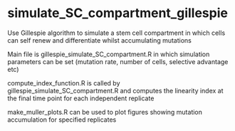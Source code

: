 # simulate_SC_compartment_gillespie
Use Gillespie algorithm to simulate a stem cell compartment in which cells can self renew and differentiate whilst accumulating mutations

Main file is gillespie_simulate_SC_compartment.R in which simulation parameters can be set (mutation rate, number of cells, selective advantage etc)

compute_index_function.R is called by gillespie_simulate_SC_compartment.R and computes the linearity index at the final time point for each independent replicate

make_muller_plots.R can be used to plot figures showing mutation accumulation for specified replicates
